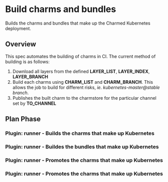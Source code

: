 # Build charms and bundles
Builds the charms and bundles that make up the Charmed Kubernetes deployment.

## Overview

This spec automates the building of charms in CI. The current method of
building is as follows:

1. Download all layers from the defined **LAYER_LIST**, **LAYER_INDEX**,
**LAYER_BRANCH**
2. Build each charms using **CHARM_LIST** and **CHARM_BRANCH**. This allows
the job to build for different risks, _ie. kubernetes-master@stable branch_.
3. Publishes the built charm to the charmstore for the particular channel
set by **TO_CHANNEL**

## Plan Phase
### Plugin: **runner** - Builds the charms that make up Kubernetes

### Plugin: **runner** - Buildes the bundles that make up Kubernetes

### Plugin: **runner** - Promotes the charms that make up Kubernetes

### Plugin: **runner** - Promotes the charms that make up Kubernetes

